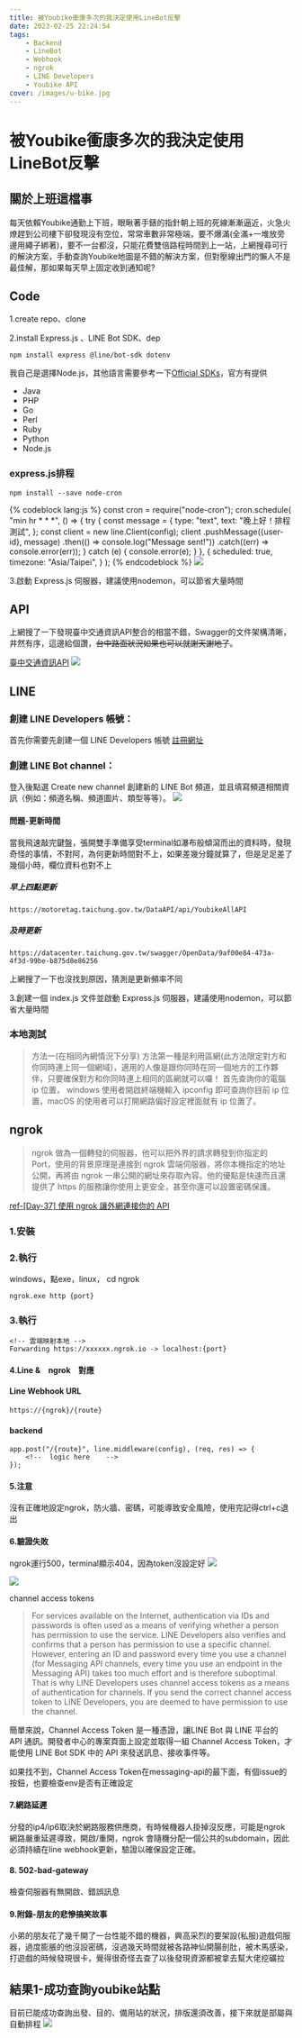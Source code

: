```yaml
---
title: 被Youbike衝康多次的我決定使用LineBot反擊
date: 2023-02-25 22:24:54
tags:
    - Backend
    - LineBot
    - Webhook
    - ngrok
    - LINE Developers
    - Youbike API
cover: /images/u-bike.jpg
---
```

# 被Youbike衝康多次的我決定使用LineBot反擊

## 關於上班這檔事
每天依賴Youbike通勤上下班，眼瞅著手錶的指針朝上班的死線漸漸逼近，火急火燎趕到公司樓下卻發現沒有空位，常常車數非常極端，要不爆滿(全滿+一堆放旁邊用繩子綁著)，要不一台都沒，只能花費雙倍路程時間到上一站，上網搜尋可行的解決方案，手動查詢Youbike地圖是不錯的解決方案，但對壓線出門的懶人不是最佳解，那如果每天早上固定收到通知呢?

## Code
1.create repo、clone

2.install Express.js 、LINE Bot SDK、dep

```
npm install express @line/bot-sdk dotenv
```
我自己是選擇Node.js，其他語言需要參考一下[Official SDKs](https://developers.line.biz/en/docs/downloads/)，官方有提供
- Java
- PHP
- Go 
- Perl
- Ruby
- Python
- Node.js

### express.js排程
```
npm install --save node-cron
```
{% codeblock lang:js %}
const cron = require("node-cron");
cron.schedule(
    "min hr * * *",
    () => {
        try {
            const message = {
                type: "text",
                text: "晚上好！排程測試",
            };
            const client = new line.Client(config);
            client
                .pushMessage({user-id}, message)
                .then(() => console.log("Message sent!"))
                .catch((err) => console.error(err));
        } catch (e) {
            console.error(e);
        }
    },
    {
        scheduled: true,
        timezone: "Asia/Taipei",
    }
);
{% endcodeblock %}
![](/images/cron-test.jpg)


3.啟動 Express.js 伺服器，建議使用nodemon，可以節省大量時間

## API
上網搜了一下發現臺中交通資訊API整合的相當不錯，Swagger的文件架構清晰，井然有序，這邊給個讚，~~台中路面狀況如果也可以就謝天謝地了~~。

[臺中交通資訊API](https://motoretag.taichung.gov.tw/DataAPI/swagger/ui/index#/YoubikeAPI)
![](/images/youbike-api.jpg)

## LINE 
### 創建 LINE Developers 帳號：
首先你需要先創建一個 LINE Developers 帳號
[註冊網址](https://developers.line.biz/en/)

### 創建 LINE Bot channel：
登入後點選 Create new channel 創建新的 LINE Bot 頻道，並且填寫頻道相關資訊（例如：頻道名稱、頻道圖片、類型等等）。
![](/images/channel.jpg)



#### 問題-更新時間
當我飛速敲完鍵盤，張開雙手準備享受terminal如瀑布般傾瀉而出的資料時，發現奇怪的事情，不對阿，為何更新時間對不上，如果差幾分鐘就算了，但是足足差了幾個小時，欄位資料也對不上
##### 早上四點更新
```
https://motoretag.taichung.gov.tw/DataAPI/api/YoubikeAllAPI
```
##### 及時更新
```
https://datacenter.taichung.gov.tw/swagger/OpenData/9af00e84-473a-4f3d-99be-b875d8e86256
```
上網搜了一下也沒找到原因，猜測是更新頻率不同


3.創建一個 index.js 文件並啟動 Express.js 伺服器，建議使用nodemon，可以節省大量時間

### 本地測試
> 方法一(在相同內網情況下分享)
方法第一種是利用區網(此方法限定對方和你同時連上同一個網域)，適用的人像是跟你同時在同一個地方的工作夥伴，只要確保對方和你同時連上相同的區網就可以囉！
首先查詢你的電腦 ip 位置， windows 使用者開啟終端機輸入 ipconfig 即可查詢你目前 ip 位置，macOS 的使用者可以打開網路偏好設定裡面就有 ip 位置了。

## ngrok
> ngrok 做為一個轉發的伺服器，他可以把外界的請求轉發到你指定的 Port，使用的背景原理是連接到 ngrok 雲端伺服器，將你本機指定的地址公開，再將由 ngrok 一串公開的網址來存取內容。他的優點是快速而且還提供了 https 的服務讓你使用上更安全，甚至你還可以設置密碼保護。

[ref-[Day-37] 使用 ngrok 讓外網連接你的 API](https://ithelp.ithome.com.tw/articles/10197345)

### 1.安裝
### 2.執行

windows，點exe，linux， cd ngrok
```
ngrok.exe http {port}
```
### 3.執行 
```
<!-- 雲端映射本地 -->
Forwarding https://xxxxxx.ngrok.io -> localhost:{port}
```
#### 4.Line &　ngrok　對應
#### Line Webhook URL
```
https://{ngrok}/{route}
```
#### backend
```
app.post("/{route}", line.middleware(config), (req, res) => {
    <!--  logic here    -->
});
```

#### 5.注意
沒有正確地設定ngrok，防火牆、密碼，可能導致安全風險，使用完記得ctrl+c退出

#### 6.驗證失敗
ngrok運行500，terminal顯示404，因為token沒設定好
![](/images/500.jpg)


![](/images/404.jpg)

channel access tokens
> For services available on the Internet, authentication via IDs and passwords is often used as a means of verifying whether a person has permission to use the service. LINE Developers also verifies and confirms that a person has permission to use a specific channel. However, entering an ID and password every time you use a channel (for Messaging API channels, every time you use an endpoint in the Messaging API) takes too much effort and is therefore suboptimal.
That is why LINE Developers uses channel access tokens as a means of authentication for channels. If you send the correct channel access token to LINE Developers, you are deemed to have permission to use the channel.

簡單來說，Channel Access Token 是一種憑證，讓LINE Bot 與 LINE 平台的 API 通訊。開發者中心的專案頁面上設定並取得一組 Channel Access Token，才能使用 LINE Bot SDK 中的 API 來發送訊息、接收事件等。

如果找不到，Channel Access Token在messaging-api的最下面，有個issue的按鈕，也要檢查env是否有正確設定

#### 7.網路延遲
分發的ip4/ip6取決於網路服務供應商，有時候機器人掛掉沒反應，可能是ngrok網路嚴重延遲導致，開啟/重開，ngrok 會隨機分配一個公共的subdomain，因此必須持續在line webhook更新，驗證以確保設定正確。

#### 8. 502-bad-gateway
檢查伺服器有無開啟、錯誤訊息 

#### 9.附錄-朋友的悲慘~~搞笑~~故事
小弟的朋友花了幾千開了一台性能不錯的機器，興高采烈的要架設(私服)遊戲伺服器，過度膨脹的他沒設密碼，沒過幾天時間就被各路神仙開腸剖肚，被木馬感染，打遊戲的時候發現很卡，覺得很奇怪去查了以後發現資源都被拿去幫大佬挖礦拉

## 結果1-成功查詢youbike站點
目前已能成功查詢出發、目的、備用站的狀況，排版還須改善，接下來就是部屬與自動排程
![](/images/query-youbike-success.jpg)
